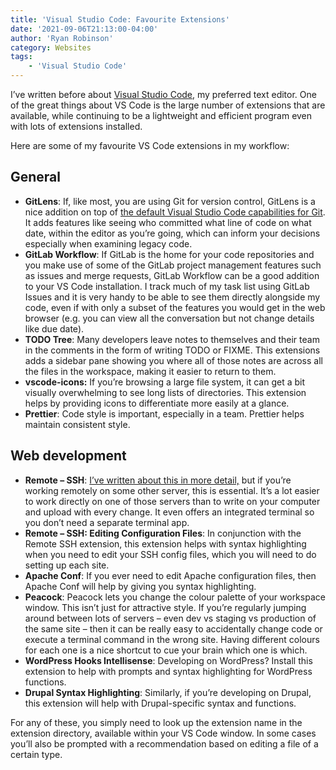 ```yaml
---
title: 'Visual Studio Code: Favourite Extensions'
date: '2021-09-06T21:13:00-04:00'
author: 'Ryan Robinson'
category: Websites
tags:
    - 'Visual Studio Code'
---
```


I’ve written before about [Visual Studio Code](/tags/visual-studio-code/), my preferred text editor. One of the great things about VS Code is the large number of extensions that are available, while continuing to be a lightweight and efficient program even with lots of extensions installed.

Here are some of my favourite VS Code extensions in my workflow:

## General

- **GitLens**: If, like most, you are using Git for version control, GitLens is a nice addition on top of [the default Visual Studio Code capabilities for Git](/websites/using-github-from-visual-studio-code/). It adds features like seeing who committed what line of code on what date, within the editor as you’re going, which can inform your decisions especially when examining legacy code.
- **GitLab Workflow**: If GitLab is the home for your code repositories and you make use of some of the GitLab project management features such as issues and merge requests, GitLab Workflow can be a good addition to your VS Code installation. I track much of my task list using GitLab Issues and it is very handy to be able to see them directly alongside my code, even if with only a subset of the features you would get in the web browser (e.g. you can view all the conversation but not change details like due date).
- **TODO Tree**: Many developers leave notes to themselves and their team in the comments in the form of writing TODO or FIXME. This extensions adds a sidebar pane showing you where all of those notes are across all the files in the workspace, making it easier to return to them.
- **vscode-icons:** If you’re browsing a large file system, it can get a bit visually overwhelming to see long lists of directories. This extension helps by providing icons to differentiate more easily at a glance.
- **Prettier**: Code style is important, especially in a team. Prettier helps maintain consistent style.

## Web development

- **Remote – SSH**: [I’ve written about this in more detail,](/websites/visual-studio-code-remote-ssh-development/) but if you’re working remotely on some other server, this is essential. It’s a lot easier to work directly on one of those servers than to write on your computer and upload with every change. It even offers an integrated terminal so you don’t need a separate terminal app.
- **Remote – SSH: Editing Configuration Files**: In conjunction with the Remote SSH extension, this extension helps with syntax highlighting when you need to edit your SSH config files, which you will need to do setting up each site.
- **Apache Conf**: If you ever need to edit Apache configuration files, then Apache Conf will help by giving you syntax highlighting.
- **Peacock**: Peacock lets you change the colour palette of your workspace window. This isn’t just for attractive style. If you’re regularly jumping around between lots of servers – even dev vs staging vs production of the same site – then it can be really easy to accidentally change code or execute a terminal command in the wrong site. Having different colours for each one is a nice shortcut to cue your brain which one is which.
- **WordPress Hooks Intellisense**: Developing on WordPress? Install this extension to help with prompts and syntax highlighting for WordPress functions.
- **Drupal Syntax Highlighting**: Similarly, if you’re developing on Drupal, this extension will help with Drupal-specific syntax and functions.

For any of these, you simply need to look up the extension name in the extension directory, available within your VS Code window. In some cases you’ll also be prompted with a recommendation based on editing a file of a certain type.